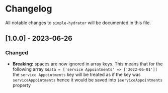 # Changelog

All notable changes to `simple-hydrator` will be documented in this file.

## [1.0.0] - 2023-06-26

### Changed

- **Breaking:** spaces are now ignored in array keys. This means that for the following
  array `$data = ['service Appointments' => ['2022-06-01']]` the `service Appointments` key will be treated as if the
  key was `serviceAppointments` hence it would be saved into `$serviceAppointments` property 
